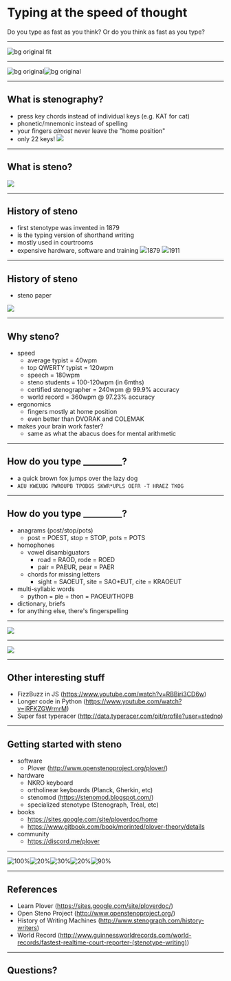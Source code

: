 Typing at the speed of thought
===
Do you type as fast as you think?
Or do you think as fast as you type?

---

![bg original fit](images/livecaption.jpg)

---

![bg original](images/stenograph.jpg)![bg original](images/andrew.jpg)

---

## What is stenography?

- press key chords instead of individual keys (e.g. KAT for cat)
- phonetic/mnemonic instead of spelling
- your fingers *almost* never leave the "home position"
- only 22 keys!
![](images/fingers.png)

---

## What is steno?

![](images/combos.png)

---

## History of steno

- first stenotype was invented in 1879
- is the typing version of shorthand writing
- mostly used in courtrooms
- expensive hardware, software and training
![](images/stenotype1.jpg)1879 ![](images/stenotype2.jpg)1911

---

## History of steno

- steno paper

![](images/steno-paper.gif)

---

## Why steno?

- speed
  - average typist = 40wpm
  - top QWERTY typist = 120wpm
  - speech = 180wpm
  - steno students = 100-120wpm (in 6mths)
  - certified stenographer = 240wpm @ 99.9% accuracy
  - world record = 360wpm @ 97.23% accuracy
- ergonomics
  - fingers mostly at home position
  - even better than DVORAK and COLEMAK
- makes your brain work faster?
  - same as what the abacus does for mental arithmetic

---

## How do you type _________?

- a quick brown fox jumps over the lazy dog
- `AEU KWEUBG PWROUPB TPOBGS SKWR*UPLS OEFR -T HRAEZ TKOG`

---

## How do you type _________?

- anagrams (post/stop/pots)
  - post = POEST, stop = STOP, pots = POTS 
- homophones
  - vowel disambiguators
    - road = RAOD, rode = ROED
    - pair = PAEUR, pear = PAER
  - chords for missing letters
    -  sight = SAOEUT, site = SAO*EUT, cite = KRAOEUT
- multi-syllabic words
  - python = pie + thon = PAOEU/THOPB
- dictionary, briefs
- for anything else, there's fingerspelling

---

![](images/100briefs.png)

---

![](images/steno-alphabet.jpg)

---

## Other interesting stuff

- FizzBuzz in JS (https://www.youtube.com/watch?v=RBBiri3CD6w)
- Longer code in Python (https://www.youtube.com/watch?v=jRFKZGWrmrM)
- Super fast typeracer (http://data.typeracer.com/pit/profile?user=stedno)

---

## Getting started with steno

- software
  - Plover (http://www.openstenoproject.org/plover/)
- hardware
  - NKRO keyboard
  - ortholinear keyboards (Planck, Gherkin, etc)
  - stenomod (https://stenomod.blogspot.com/)
  - specialized stenotype (Stenograph, Tréal, etc)
- books
  - https://sites.google.com/site/ploverdoc/home
  - https://www.gitbook.com/book/morinted/plover-theory/details
- community
  - https://discord.me/plover

---

![100%](images/treal.jpg)![20%](images/gherkin.jpg)![30%](images/planck.jpg)![20%](images/nkro.jpg)![90%](images/stenomod.jpg)

---

## References

- Learn Plover (https://sites.google.com/site/ploverdoc/)
- Open Steno Project (http://www.openstenoproject.org/)
- History of Writing Machines (http://www.stenograph.com/history-writers)
- World Record (http://www.guinnessworldrecords.com/world-records/fastest-realtime-court-reporter-(stenotype-writing))

---

## Questions?